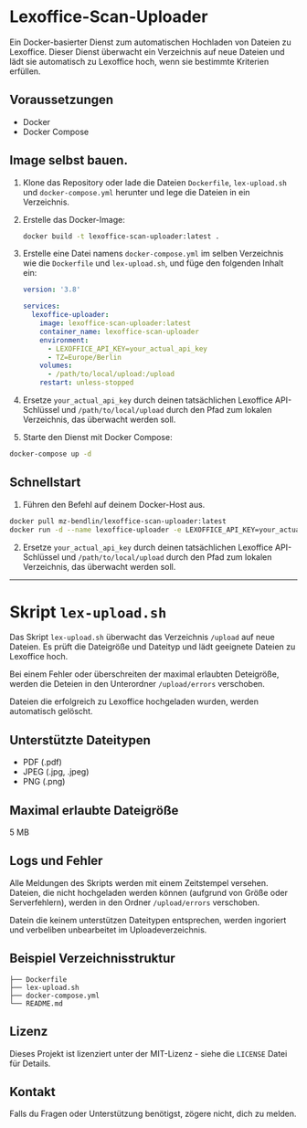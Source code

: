# Lexoffice-Scan-Uploader

Ein Docker-basierter Dienst zum automatischen Hochladen von Dateien zu Lexoffice. Dieser Dienst überwacht ein Verzeichnis auf neue Dateien und lädt sie automatisch zu Lexoffice hoch, wenn sie bestimmte Kriterien erfüllen.

## Voraussetzungen

- Docker
- Docker Compose

## Image selbst bauen.

1. Klone das Repository oder lade die Dateien `Dockerfile`, `lex-upload.sh` und `docker-compose.yml` herunter und lege die Dateien in ein Verzeichnis.

2. Erstelle das Docker-Image:

    ```sh
    docker build -t lexoffice-scan-uploader:latest .
    ```

3. Erstelle eine Datei namens `docker-compose.yml` im selben Verzeichnis wie die `Dockerfile` und `lex-upload.sh`, und füge den folgenden Inhalt ein:

    ```yaml
    version: '3.8'

    services:
      lexoffice-uploader:
        image: lexoffice-scan-uploader:latest
        container_name: lexoffice-scan-uploader
        environment:
          - LEXOFFICE_API_KEY=your_actual_api_key
          - TZ=Europe/Berlin
        volumes:
          - /path/to/local/upload:/upload
        restart: unless-stopped
    ```

4. Ersetze `your_actual_api_key` durch deinen tatsächlichen Lexoffice API-Schlüssel und `/path/to/local/upload` durch den Pfad zum lokalen Verzeichnis, das überwacht werden soll.

5. Starte den Dienst mit Docker Compose:

```sh
docker-compose up -d
```

## Schnellstart

1. Führen den Befehl auf deinem Docker-Host aus.
```sh
docker pull mz-bendlin/lexoffice-scan-uploader:latest
docker run -d --name lexoffice-uploader -e LEXOFFICE_API_KEY=your_actual_api_key -e TZ=Europe/Berlin -v /path/to/local/upload:/upload mz-bendlin/lexoffice-scan-uploader
```

2. Ersetze `your_actual_api_key` durch deinen tatsächlichen Lexoffice API-Schlüssel und `/path/to/local/upload` durch den Pfad zum lokalen Verzeichnis, das überwacht werden soll.

* * *
# Skript `lex-upload.sh`

Das Skript `lex-upload.sh` überwacht das Verzeichnis `/upload` auf neue Dateien. Es prüft die Dateigröße und Dateityp und lädt geeignete Dateien zu Lexoffice hoch.

Bei einem Fehler oder überschreiten der maximal erlaubten Deteigröße, werden die Deteien in den Unterordner `/upload/errors` verschoben.

Dateien die erfolgreich zu Lexoffice hochgeladen wurden, werden automatisch gelöscht.

## Unterstützte Dateitypen

- PDF (.pdf)
- JPEG (.jpg, .jpeg)
- PNG (.png)

## Maximal erlaubte Dateigröße

5 MB

## Logs und Fehler

Alle Meldungen des Skripts werden mit einem Zeitstempel versehen. Dateien, die nicht hochgeladen werden können (aufgrund von Größe oder Serverfehlern), werden in den Ordner `/upload/errors` verschoben.

Datein die keinem unterstützen Dateitypen entsprechen, werden ingoriert und verbeliben unbearbeitet im Uploadeverzeichnis.

## Beispiel Verzeichnisstruktur

```.
├── Dockerfile
├── lex-upload.sh
├── docker-compose.yml
└── README.md
````

## Lizenz

Dieses Projekt ist lizenziert unter der MIT-Lizenz - siehe die `LICENSE` Datei für Details.

## Kontakt

Falls du Fragen oder Unterstützung benötigst, zögere nicht, dich zu melden.
